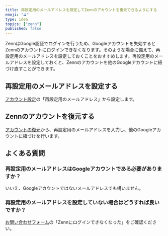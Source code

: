```yaml
---
title: 再設定用のメールアドレスを設定してZennのアカウントを復元できるようにする
emoji: "⛳"
type: idea
topics: ["zenn"]
published: false
---
```


ZennはGoogle認証でログインを行うため、Googleアカウントを失効するとZennのアカウントにログインできなくなります。そのような場合に備えて、再設定用のメールアドレスを設定しておくことをおすすめします。再設定用のメールアドレスを設定しておくと、Zennのアカウントを他のGoogleアカウントに紐づけ直すことができます。

## 再設定用のメールアドレスを設定する

[アカウント設定](https://zenn.dev/settings/account)の「再設定用のメールアドレス」から設定します。

## Zennのアカウントを復元する

[アカウントの復元](https://zenn.dev/account-recovery)から、再設定用のメールアドレスを入力し、他のGoogleアカウントに紐づけを行います。

## よくある質問

### 再設定用のメールアドレスはGoogleアカウントである必要がありますか？

いいえ、Googleアカウントではないメールアドレスでも構いません。

### 再設定用のメールアドレスを設定していない場合はどうすれば良いですか？

[お問い合わせフォーム](https://zenn.dev/inquiry)の「Zennにログインできなくなった」をご確認ください。
